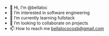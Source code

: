 - 👋 Hi, I’m @bellaloc
- 👀 I’m interested in software engineering
- 🌱 I’m currently learning fullstack
- 💞️ I’m looking to collaborate on projects
- 📫 How to reach me bellalococosb@gmail.com

<!---
bellaloc/bellaloc is a ✨ special ✨ repository because its `README.md` (this file) appears on your GitHub profile.
You can click the Preview link to take a look at your changes.
--->

